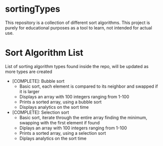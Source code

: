 # sortingTypes


This repository is a collection of different sort algorithms. This project is purely for educational purposes as a tool to learn, not intended for actual use. 

# Sort Algorithm List
List of sorting algorithm types found inside the repo, will be updated as more types are created
  * [COMPLETE]: Bubble sort 
    * Basic sort, each element is compared to its neighbor and swapped if it is larger
    * Displays an array with 100 integers ranging from 1-100
    * Prints a sorted array, using a bubble sort
    * Displays analytics on the sort time
  * [COMPLETE]: Selection sort
  	* Basic sort, iterate through the entire array finding the minimum, swapping with the first element if found
  	* Diplays an array with 100 integers ranging from 1-100
  	* Prints a sorted array, using a selection sort
  	* Diplays analytics on the sort time

